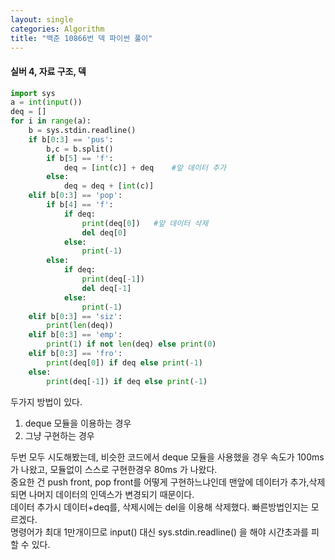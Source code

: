 ```yaml
---
layout: single
categories: Algorithm
title: "백준 10866번 덱 파이썬 풀이"
---
```

#### 실버 4, 자료 구조, 덱

```py
import sys
a = int(input())
deq = []
for i in range(a):
    b = sys.stdin.readline()
    if b[0:3] == 'pus':
        b,c = b.split()
        if b[5] == 'f':
            deq = [int(c)] + deq    #앞 데이터 추가
        else:
            deq = deq + [int(c)]
    elif b[0:3] == 'pop':
        if b[4] == 'f':
            if deq:
                print(deq[0])   #앞 데이터 삭제
                del deq[0]
            else: 
                print(-1)
        else:
            if deq: 
                print(deq[-1])
                del deq[-1]
            else:
                print(-1)
    elif b[0:3] == 'siz':
        print(len(deq))
    elif b[0:3] == 'emp':
        print(1) if not len(deq) else print(0)
    elif b[0:3] == 'fro':
        print(deq[0]) if deq else print(-1)
    else:
        print(deq[-1]) if deq else print(-1)

```
두가지 방법이 있다. 
1. deque 모듈을 이용하는 경우
2. 그냥 구현하는 경우

두번 모두 시도해봤는데, 비슷한 코드에서 deque 모듈을 사용했을 경우 속도가 100ms 가 나왔고, 모듈없이 스스로 구현한경우 80ms 가 나왔다.<br>
중요한 건 push front, pop front를 어떻게 구현하느냐인데 맨앞에 데이터가 추가,삭제되면 나머지 데이터의 인덱스가 변경되기 때문이다.<br>
데이터 추가시 데이터+deq를, 삭제시에는 del을 이용해 삭제했다. 빠른방법인지는 모르겠다.<br>
명령어가 최대 1만개이므로 input() 대신 sys.stdin.readline() 을 해야 시간초과를 피할 수 있다. <br>
